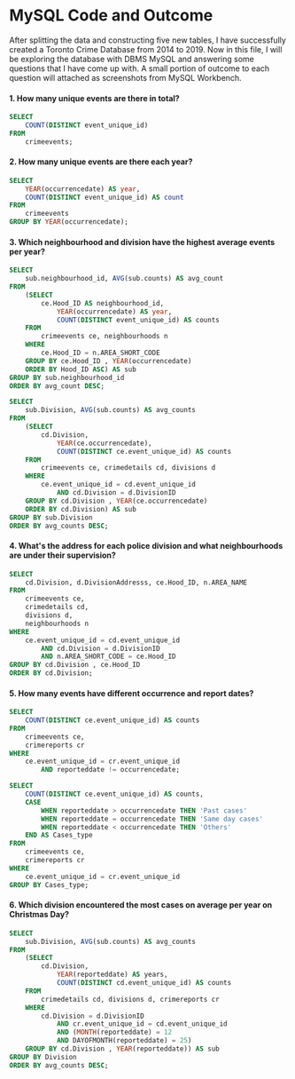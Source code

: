 # MySQL Code and Outcome
After splitting the data and constructing five new tables, I have successfully created a Toronto Crime Database from 2014 to 2019. Now in this file, I will be exploring 
the database with DBMS MySQL and answering some questions that I have come up with. A small portion of outcome to each question will attached as screenshots from MySQL Workbench. 

#### 1. How many unique events are there in total?
```sql
SELECT 
    COUNT(DISTINCT event_unique_id)
FROM
    crimeevents;
```

#### 2. How many unique events are there each year?
```sql
SELECT 
    YEAR(occurrencedate) AS year,
    COUNT(DISTINCT event_unique_id) AS count
FROM
    crimeevents
GROUP BY YEAR(occurrencedate);
```


#### 3. Which neighbourhood and division have the highest average events per year? 
```sql
SELECT 
    sub.neighbourhood_id, AVG(sub.counts) AS avg_count
FROM
    (SELECT 
        ce.Hood_ID AS neighbourhood_id,
            YEAR(occurrencedate) AS year,
            COUNT(DISTINCT event_unique_id) AS counts
    FROM
        crimeevents ce, neighbourhoods n
    WHERE
        ce.Hood_ID = n.AREA_SHORT_CODE
    GROUP BY ce.Hood_ID , YEAR(occurrencedate)
    ORDER BY Hood_ID ASC) AS sub
GROUP BY sub.neighbourhood_id
ORDER BY avg_count DESC;
```

```sql
SELECT 
    sub.Division, AVG(sub.counts) AS avg_counts
FROM
    (SELECT 
        cd.Division,
            YEAR(ce.occurrencedate),
            COUNT(DISTINCT ce.event_unique_id) AS counts
    FROM
        crimeevents ce, crimedetails cd, divisions d
    WHERE
        ce.event_unique_id = cd.event_unique_id
            AND cd.Division = d.DivisionID
    GROUP BY cd.Division , YEAR(ce.occurrencedate)
    ORDER BY cd.Division) AS sub
GROUP BY sub.Division
ORDER BY avg_counts DESC;
```

#### 4. What's the address for each police division and what neighbourhoods are under their supervision?
```sql
SELECT 
    cd.Division, d.DivisionAddresss, ce.Hood_ID, n.AREA_NAME
FROM
    crimeevents ce,
    crimedetails cd,
    divisions d,
    neighbourhoods n
WHERE
    ce.event_unique_id = cd.event_unique_id
        AND cd.Division = d.DivisionID
        AND n.AREA_SHORT_CODE = ce.Hood_ID
GROUP BY cd.Division , ce.Hood_ID
ORDER BY cd.Division;
```


#### 5. How many events have different occurrence and report dates? 
```sql
SELECT 
    COUNT(DISTINCT ce.event_unique_id) AS counts
FROM
    crimeevents ce,
    crimereports cr
WHERE
    ce.event_unique_id = cr.event_unique_id
        AND reporteddate != occurrencedate;
```

```sql
SELECT 
    COUNT(DISTINCT ce.event_unique_id) AS counts,
    CASE
        WHEN reporteddate > occurrencedate THEN 'Past cases'
        WHEN reporteddate = occurrencedate THEN 'Same day cases'
        WHEN reporteddate < occurrencedate THEN 'Others'
    END AS Cases_type
FROM
    crimeevents ce,
    crimereports cr
WHERE
    ce.event_unique_id = cr.event_unique_id
GROUP BY Cases_type;
```


#### 6. Which division encountered the most cases on average per year on Christmas Day? 
```sql
SELECT 
    sub.Division, AVG(sub.counts) AS avg_counts
FROM
    (SELECT 
        cd.Division,
            YEAR(reporteddate) AS years,
            COUNT(DISTINCT cd.event_unique_id) AS counts
    FROM
        crimedetails cd, divisions d, crimereports cr
    WHERE
        cd.Division = d.DivisionID
            AND cr.event_unique_id = cd.event_unique_id
            AND (MONTH(reporteddate) = 12
            AND DAYOFMONTH(reporteddate) = 25)
    GROUP BY cd.Division , YEAR(reporteddate)) AS sub
GROUP BY Division
ORDER BY avg_counts DESC;
```


